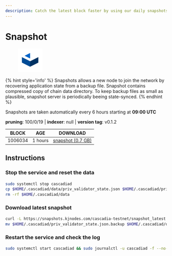 ```yaml
---
description: Catch the latest block faster by using our daily snapshots.
---
```


# Snapshot

<figure><img src="https://raw.githubusercontent.com/kj89/cosmos-images/main/logos/cascadia.png" alt=""><figcaption></figcaption></figure>

{% hint style='info' %}
Snapshots allows a new node to join the network by recovering application state from a backup file. 
Snapshot contains compressed copy of chain data directory. To keep backup files as small as plausible, 
snapshot server is periodically beeing state-synced.
{% endhint %}

Snapshots are taken automatically every 6 hours starting at **09:00 UTC**

**pruning**: 100/0/19 | **indexer**: null | **version tag**: v0.1.2

| BLOCK             | AGE             | DOWNLOAD                                                                                            |
| ----------------- | --------------- | --------------------------------------------------------------------------------------------------- |
| 1006034 | 1 hours | [snapshot (0.7 GB)](https://snapshots.kjnodes.com/cascadia-testnet/snapshot\_latest.tar.lz4) |

## Instructions

### Stop the service and reset the data

```bash
sudo systemctl stop cascadiad
cp $HOME/.cascadiad/data/priv_validator_state.json $HOME/.cascadiad/priv_validator_state.json.backup
rm -rf $HOME/.cascadiad/data
```

### Download latest snapshot

```bash
curl -L https://snapshots.kjnodes.com/cascadia-testnet/snapshot_latest.tar.lz4 | tar -Ilz4 -xf - -C $HOME/.cascadiad
mv $HOME/.cascadiad/priv_validator_state.json.backup $HOME/.cascadiad/data/priv_validator_state.json
```

### Restart the service and check the log

```bash
sudo systemctl start cascadiad && sudo journalctl -u cascadiad -f --no-hostname -o cat
```
